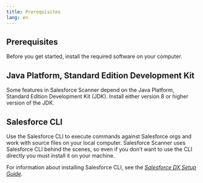 ```yaml
---
title: Prerequisites
lang: en
---
```


## Prerequisites

Before you get started, install the required software on your computer.

## Java Platform, Standard Edition Development Kit

Some features in Salesforce Scanner depend on the Java Platform, Standard Edition Development Kit (JDK). Install either version 8 or higher version of the JDK.

## Salesforce CLI

Use the Salesforce CLI to execute commands against Salesforce orgs and work with source files on your local computer. Salesforce Scanner uses Salesforce CLI behind the scenes, so even if you don’t want to use the CLI directly you must install it on your machine.

For information about installing Salesforce CLI, see the _[Salesforce DX Setup Guide](https://developer.salesforce.com/docs/atlas.en-us.sfdx_setup.meta/sfdx_setup/sfdx_setup_install_cli.htm)_.



